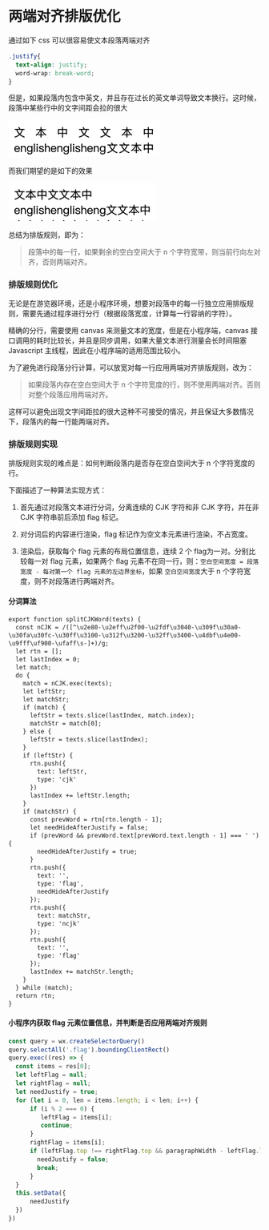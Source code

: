 # 两端对齐排版优化

通过如下 css 可以很容易使文本段落两端对齐

```css
.justify{
  text-align: justify;
  word-wrap: break-word;
}
```

但是，如果段落内包含中英文，并且存在过长的英文单词导致文本换行。这时候，段落中某些行中的文字间距会拉的很大

<img src="./bad-1.png" alt="badcase-1" style="zoom:70%; " />

而我们期望的是如下的效果

<img src="./good-1.png" alt="goodcase-1" style="zoom:70%;" />

总结为排版规则，即为：

> 段落中的每一行，如果剩余的空白空间大于 n 个字符宽带，则当前行向左对齐，否则两端对齐。

### 排版规则优化

无论是在游览器环境，还是小程序环境，想要对段落中的每一行独立应用排版规则，需要先通过程序进行分行（根据段落宽度，计算每一行容纳的字符）。

精确的分行，需要使用 canvas 来测量文本的宽度，但是在小程序端，canvas 接口调用的耗时比较长，并且是同步调用，如果大量文本进行测量会长时间阻塞 Javascript 主线程，因此在小程序端的适用范围比较小。

为了避免进行段落分行计算，可以放宽对每一行应用两端对齐排版规则，改为：

> 如果段落内存在空白空间大于 n 个字符宽度的行，则不使用两端对齐。否则对整个段落应用两端对齐。

这样可以避免出现文字间距拉的很大这种不可接受的情况，并且保证大多数情况下，段落内的每一行能两端对齐。

### 排版规则实现

排版规则实现的难点是：如何判断段落内是否存在空白空间大于 n 个字符宽度的行。

下面描述了一种算法实现方式：

1. 首先通过对段落文本进行分词，分离连续的 CJK 字符和非 CJK 字符，并在非 CJK 字符串前后添加 flag 标记。

2. 对分词后的内容进行渲染，flag 标记作为空文本元素进行渲染，不占宽度。

3. 渲染后，获取每个 flag 元素的布局位置信息，连续 2 个 flag为一对。分别比较每一对 flag 元素，如果两个 flag 元素不在同一行，则：`空白空间宽度 = 段落宽度 - 每对第一个 flag 元素的左边界坐标`，如果 `空白空间宽度`大于 n 个字符宽度，则不对段落进行两端对齐。

#### 分词算法

```
export function splitCJKWord(texts) {
  const nCJK = /([^\u2e80-\u2eff\u2f00-\u2fdf\u3040-\u309f\u30a0-\u30fa\u30fc-\u30ff\u3100-\u312f\u3200-\u32ff\u3400-\u4dbf\u4e00-\u9fff\uf900-\ufaff\s-]+)/g;
  let rtn = [];
  let lastIndex = 0;
  let match;
  do {
    match = nCJK.exec(texts);
    let leftStr;
    let matchStr;
    if (match) {
      leftStr = texts.slice(lastIndex, match.index);
      matchStr = match[0];
    } else {
      leftStr = texts.slice(lastIndex);
    }
    if (leftStr) {
      rtn.push({
        text: leftStr,
        type: 'cjk'
      })
      lastIndex += leftStr.length;
    }
    if (matchStr) {
      const prevWord = rtn[rtn.length - 1];
      let needHideAfterJustify = false;
      if (prevWord && prevWord.text[prevWord.text.length - 1] === ' ') {
        needHideAfterJustify = true;
      }
      rtn.push({
        text: '',
        type: 'flag',
        needHideAfterJustify
      });
      rtn.push({
        text: matchStr,
        type: 'ncjk'
      });
      rtn.push({
        text: '',
        type: 'flag'
      });
      lastIndex += matchStr.length;
    }
  } while (match);
  return rtn;
}
```

#### 小程序内获取 flag 元素位置信息，并判断是否应用两端对齐规则

```javascript
const query = wx.createSelectorQuery()
query.selectAll('.flag').boundingClientRect()
query.exec((res) => {
  const items = res[0];
  let leftFlag = null;
  let rightFlag = null;
  let needJustify = true;
  for (let i = 0, len = items.length; i < len; i++) {
      if (i % 2 === 0) {
         leftFlag = items[i];
         continue;
      }
      rightFlag = items[i];
      if (leftFlag.top !== rightFlag.top && paragraphWidth - leftFlag.left > 17 * 3) {
        needJustify = false;
        break;
      }
  }
  this.setData({
      needJustify
  })
})
```

